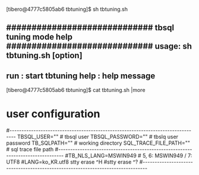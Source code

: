 [tibero@4777c5805ab6 tbtuning]$ sh tbtuning.sh 

#############################
 tbsql tuning mode help
#############################
 usage: sh tbtuning.sh [option]
-----------------------------
  run  : start tbtuning
  help : help message
-----------------------------


[tibero@4777c5805ab6 tbtuning]$ cat tbtuning.sh  |more
# user configuration
#--------------------------------------------------------------------------------
TBSQL_USER="" # tbsql user
TBSQL_PASSWORD="" # tbslq user password
TB_SQLPATH="" # working directory
SQL_TRACE_FILE_PATH="" # sql trace file path
#--------------------------------------------------------------------------------
#TB_NLS_LANG=MSWIN949  # 5, 6: MSWIN949 / 7: UTF8
#LANG=ko_KR.utf8
stty erase ^H
#stty erase ^?
#--------------------------------------------------------------------------------
